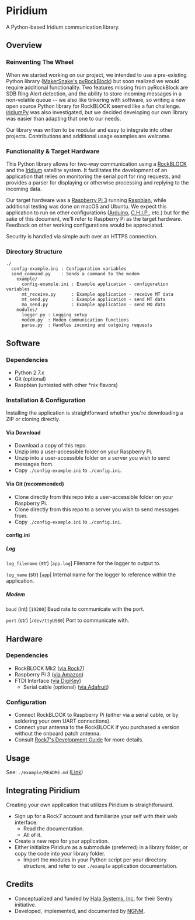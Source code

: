 # Piridium
A Python-based Iridium communication library.

## Overview
### Reinventing The Wheel
When we started working on our project, we intended to use a pre-existing Python library ([MakerSnake's pyRockBlock](https://github.com/MakerSnake/pyRockBlock)) but soon realized we would require additional functionality. Two features missing from pyRockBlock are SDB Ring Alert detection, and the ability to store incoming messages in a non-volatile queue -- we also like tinkering with software, so writing a new open source Python library for RockBLOCK seemed like a fun challenge. [iridiumPy](https://github.com/johngrantuk/iridiumPy) was also investigated, but we decided developing our own library was easier than adapting that one to our needs.

Our library was written to be modular and easy to integrate into other projects. Contributions and additional usage examples are welcome.

### Functionality & Target Hardware
This Python library allows for two-way communication using a [RockBLOCK](http://www.rock7.com/products-rockblock) and the [Iridium](https://www.iridium.com/) satellite system. It facilitates the development of an application that relies on monitoring the serial port for ring requests, and provides a parser for displaying or otherwise processing and replying to the incoming data.

Our target hardware was a [Raspberry Pi 3](https://www.raspberrypi.org/products/raspberry-pi-3-model-b/) running [Raspbian](https://www.raspberrypi.org/downloads/raspbian/), while additional testing was done on macOS and Ubuntu. We expect this application to run on other configurations ([Arduino](https://www.arduino.cc/), [C.H.I.P.](https://getchip.com/), etc.) but for the sake of this document, we'll refer to Raspberry Pi as the target hardware. Feedback on other working configurations would be appreciated.

Security is handled via simple auth over an HTTPS connection.

### Directory Structure
```
./
  config-example.ini : Configuration variables
  send_command.py    : Sends a command to the modem
    example/
      config-example.ini : Example application - configuration variables
      mt_receive.py      : Example application - receive MT data
      mt_send.py         : Example application - send MT data
      mo_send.py         : Example application - send MO data
    modules/
      logger.py : Logging setup
      modem.py  : Modem communication functions
      parse.py  : Handles incoming and outgoing requests
```

## Software

### Dependencies
- Python 2.7.x
- Git (optional)
- Raspbian (untested with other \*nix flavors)

### Installation & Configuration
Installing the application is straightforward whether you're downloading a ZIP or cloning directly.

#### Via Download
- Download a copy of this repo.
- Unzip into a user-accessible folder on your Raspberry Pi.
- Unzip into a user-accessible folder on a server you wish to send messages from.
- Copy `./config-example.ini` to `./config.ini`.

#### Via Git (recommended)
- Clone directly from this repo into a user-accessible folder on your Raspberry Pi.
- Clone directly from this repo to a server you wish to send messages from.
- Copy `./config-example.ini` to `./config.ini`.

#### config.ini

##### Log
`log_filename` (str) [`app.log`]
Filename for the logger to output to.

`log_name` (str) [`app`]
Internal name for the logger to reference within the application.

##### Modem
`baud` (int) [`19200`]
Baud rate to communicate with the port.

`port` (str) [`/dev/ttyUSB0`]
Port to communicate with.

## Hardware

### Dependencies
- RockBLOCK Mk2 ([via Rock7](https://www.rock7.com/shop-product-detail?productId=46]))
- Raspberry Pi 3 ([via Amazon](https://www.amazon.com/Raspberry-Pi-RASP-PI-3-Model-Motherboard/dp/B01CD5VC92))
- FTDI Interface ([via DigiKey](http://www.digikey.com/product-detail/en/DEV-09716/1568-1103-ND/5318745))
  - Serial cable (optional) ([via Adafruit](https://www.adafruit.com/products/70))

### Configuration
- Connect RockBLOCK to Raspberry Pi (either via a serial cable, or by soldering your own UART connections).
- Connect your antenna to the RockBLOCK if you purchased a version without the onboard patch antenna.
- Consult [Rock7's Development Guide](http://www.rock7.com/downloads/RockBLOCK-Developer-Guide-Mk2.pdf) for more details.

## Usage
See: `./example/README.md` ([Link](https://github.com/no-gods-no-masters/hala-rockblock/tree/master/example))

## Integrating Piridium
Creating your own application that utilizes Piridium is straightforward.

- Sign up for a Rock7 account and familiarize your self with their web interface.
  - Read the documentation.
  - All of it.
- Create a new repo for your application.
- Either initialize Piridium as a submodule (preferred) in a library folder, or copy the code into your library folder.
  - Import the modules in your Python script per your directory structure, and refer to our `./example` application documentation.
  
## Credits
- Conceptualized and funded by [Hala Systems, Inc.](http://halasystems.com) for their Sentry initiative.
- Developed, implemented, and documented by [NGNM](http://ngnm.us/).
